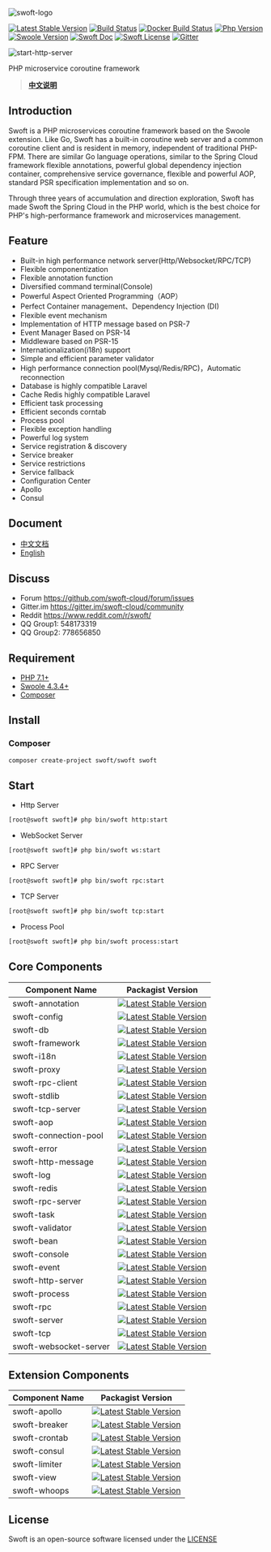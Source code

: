 ![swoft-logo](https://raw.githubusercontent.com/swoft-cloud/swoft/master/public/image/swoft-logo-mdl.png)

[![Latest Stable Version](http://img.shields.io/packagist/v/swoft/swoft.svg)](https://packagist.org/packages/swoft/swoft)
[![Build Status](https://travis-ci.org/swoft-cloud/swoft.svg?branch=master)](https://travis-ci.org/swoft-cloud/swoft)
[![Docker Build Status](https://img.shields.io/docker/build/swoft/alphp.svg)](https://hub.docker.com/r/swoft/swoft/)
[![Php Version](https://img.shields.io/badge/php-%3E=7.1-brightgreen.svg?maxAge=2592000)](https://secure.php.net/)
[![Swoole Version](https://img.shields.io/badge/swoole-%3E=4.4.1-brightgreen.svg?maxAge=2592000)](https://github.com/swoole/swoole-src)
[![Swoft Doc](https://img.shields.io/badge/docs-passing-green.svg?maxAge=2592000)](https://www.swoft.org/docs)
[![Swoft License](https://img.shields.io/hexpm/l/plug.svg?maxAge=2592000)](https://github.com/swoft-cloud/swoft/blob/master/LICENSE)
[![Gitter](https://img.shields.io/gitter/room/swoft-cloud/swoft.svg)](https://gitter.im/swoft-cloud/community)

![start-http-server](https://raw.githubusercontent.com/swoft-cloud/swoft/master/public/image/start-http-server.jpg)

PHP microservice coroutine framework

> **[中文说明](README.zh-CN.md)**

## Introduction

Swoft is a PHP microservices coroutine framework based on the Swoole extension. Like Go, Swoft has a built-in coroutine web server and a common coroutine client and is resident in memory, independent of traditional PHP-FPM. There are similar Go language operations, similar to the Spring Cloud framework flexible annotations, powerful global dependency injection container, comprehensive service governance, flexible and powerful AOP, standard PSR specification implementation and so on.

Through three years of accumulation and direction exploration, Swoft has made Swoft the Spring Cloud in the PHP world, which is the best choice for PHP's high-performance framework and microservices management.

## Feature

- Built-in high performance network server(Http/Websocket/RPC/TCP)
- Flexible componentization
- Flexible annotation function
- Diversified command terminal(Console)
- Powerful Aspect Oriented Programming（AOP）
- Perfect Container management、Dependency Injection (DI)
- Flexible event mechanism
- Implementation of HTTP message based on PSR-7
- Event Manager Based on PSR-14
- Middleware based on PSR-15
- Internationalization(i18n) support
- Simple and efficient parameter validator
- High performance connection pool(Mysql/Redis/RPC)，Automatic reconnection 
- Database is highly compatible Laravel
- Cache Redis highly compatible Laravel
- Efficient task processing
- Efficient seconds corntab
- Process pool
- Flexible exception handling
- Powerful log system
- Service registration & discovery
- Service breaker
- Service restrictions
- Service fallback
- Configuration Center
- Apollo
- Consul

## Document

- [中文文档](https://www.swoft.org/docs)
- [English](https://en.swoft.org/docs)

## Discuss

- Forum https://github.com/swoft-cloud/forum/issues
- Gitter.im https://gitter.im/swoft-cloud/community
- Reddit https://www.reddit.com/r/swoft/
- QQ Group1: 548173319      
- QQ Group2: 778656850

## Requirement

- [PHP 7.1+](https://github.com/php/php-src/releases)
- [Swoole 4.3.4+](https://github.com/swoole/swoole-src/releases)
- [Composer](https://getcomposer.org/)

## Install

### Composer

```bash
composer create-project swoft/swoft swoft
```

## Start

- Http Server

```bash
[root@swoft swoft]# php bin/swoft http:start
```

- WebSocket Server

```bash
[root@swoft swoft]# php bin/swoft ws:start
```

- RPC Server

```bash
[root@swoft swoft]# php bin/swoft rpc:start
```

- TCP Server

```bash
[root@swoft swoft]# php bin/swoft tcp:start
```

- Process Pool

```bash
[root@swoft swoft]# php bin/swoft process:start
```

## Core Components

Component Name   | Packagist Version
--------------------|---------------------
swoft-annotation          |   [![Latest Stable Version](http://img.shields.io/packagist/v/swoft/annotation.svg)](https://packagist.org/packages/swoft/annotation)
swoft-config              |   [![Latest Stable Version](http://img.shields.io/packagist/v/swoft/config.svg)](https://packagist.org/packages/swoft/config)
swoft-db                  |   [![Latest Stable Version](http://img.shields.io/packagist/v/swoft/db.svg)](https://packagist.org/packages/swoft/db)
swoft-framework           |   [![Latest Stable Version](http://img.shields.io/packagist/v/swoft/framework.svg)](https://packagist.org/packages/swoft/framework)
swoft-i18n                |   [![Latest Stable Version](http://img.shields.io/packagist/v/swoft/i18n.svg)](https://packagist.org/packages/swoft/i18n)
swoft-proxy               |   [![Latest Stable Version](http://img.shields.io/packagist/v/swoft/proxy.svg)](https://packagist.org/packages/swoft/proxy)
swoft-rpc-client          |   [![Latest Stable Version](http://img.shields.io/packagist/v/swoft/rpc-client.svg)](https://packagist.org/packages/swoft/rpc-client)
swoft-stdlib              |   [![Latest Stable Version](http://img.shields.io/packagist/v/swoft/stdlib.svg)](https://packagist.org/packages/swoft/stdlib)
swoft-tcp-server          |   [![Latest Stable Version](http://img.shields.io/packagist/v/swoft/tcp-server.svg)](https://packagist.org/packages/swoft/tcp-server)
swoft-aop                 |   [![Latest Stable Version](http://img.shields.io/packagist/v/swoft/aop.svg)](https://packagist.org/packages/swoft/aop)
swoft-connection-pool     |   [![Latest Stable Version](http://img.shields.io/packagist/v/swoft/connection-pool.svg)](https://packagist.org/packages/swoft/connection-pool)
swoft-error               |   [![Latest Stable Version](http://img.shields.io/packagist/v/swoft/error.svg)](https://packagist.org/packages/swoft/error)
swoft-http-message        |   [![Latest Stable Version](http://img.shields.io/packagist/v/swoft/http-message.svg)](https://packagist.org/packages/swoft/http-message)
swoft-log                 |   [![Latest Stable Version](http://img.shields.io/packagist/v/swoft/log.svg)](https://packagist.org/packages/swoft/log)
swoft-redis               |   [![Latest Stable Version](http://img.shields.io/packagist/v/swoft/redis.svg)](https://packagist.org/packages/swoft/redis)
swoft-rpc-server          |   [![Latest Stable Version](http://img.shields.io/packagist/v/swoft/rpc-server.svg)](https://packagist.org/packages/swoft/rpc-server)
swoft-task                |   [![Latest Stable Version](http://img.shields.io/packagist/v/swoft/task.svg)](https://packagist.org/packages/swoft/task)
swoft-validator           |   [![Latest Stable Version](http://img.shields.io/packagist/v/swoft/validator.svg)](https://packagist.org/packages/swoft/validator)
swoft-bean                |   [![Latest Stable Version](http://img.shields.io/packagist/v/swoft/bean.svg)](https://packagist.org/packages/swoft/bean)
swoft-console             |   [![Latest Stable Version](http://img.shields.io/packagist/v/swoft/console.svg)](https://packagist.org/packages/swoft/console)
swoft-event               |   [![Latest Stable Version](http://img.shields.io/packagist/v/swoft/event.svg)](https://packagist.org/packages/swoft/event)
swoft-http-server         |   [![Latest Stable Version](http://img.shields.io/packagist/v/swoft/http-server.svg)](https://packagist.org/packages/swoft/http-server)
swoft-process             |   [![Latest Stable Version](http://img.shields.io/packagist/v/swoft/process.svg)](https://packagist.org/packages/swoft/process)
swoft-rpc                 |   [![Latest Stable Version](http://img.shields.io/packagist/v/swoft/rpc.svg)](https://packagist.org/packages/swoft/rpc)
swoft-server              |   [![Latest Stable Version](http://img.shields.io/packagist/v/swoft/server.svg)](https://packagist.org/packages/swoft/server)
swoft-tcp                 |   [![Latest Stable Version](http://img.shields.io/packagist/v/swoft/tcp.svg)](https://packagist.org/packages/swoft/tcp)
swoft-websocket-server    |   [![Latest Stable Version](http://img.shields.io/packagist/v/swoft/websocket-server.svg)](https://packagist.org/packages/swoft/websocket-server)

## Extension Components

Component Name   | Packagist Version
-----------------|---------------------
swoft-apollo  | [![Latest Stable Version](http://img.shields.io/packagist/v/swoft/apollo.svg)](https://packagist.org/packages/swoft/apollo)
swoft-breaker | [![Latest Stable Version](http://img.shields.io/packagist/v/swoft/breaker.svg)](https://packagist.org/packages/swoft/breaker)
swoft-crontab | [![Latest Stable Version](http://img.shields.io/packagist/v/swoft/crontab.svg)](https://packagist.org/packages/swoft/crontab)
swoft-consul  | [![Latest Stable Version](http://img.shields.io/packagist/v/swoft/consul.svg)](https://packagist.org/packages/swoft/consul)
swoft-limiter | [![Latest Stable Version](http://img.shields.io/packagist/v/swoft/limiter.svg)](https://packagist.org/packages/swoft/limiter)
swoft-view    | [![Latest Stable Version](http://img.shields.io/packagist/v/swoft/view.svg)](https://packagist.org/packages/swoft/view)
swoft-whoops  | [![Latest Stable Version](http://img.shields.io/packagist/v/swoft/whoops.svg)](https://packagist.org/packages/swoft/whoops)

## License

Swoft is an open-source software licensed under the [LICENSE](LICENSE)
